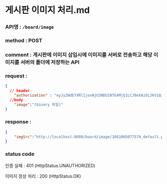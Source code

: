 # 게시판 이미지 처리.md
### API명 : `/board/image`

### method : POST

### comment : 게시판에 이미지 삽입시에 이미지를 서버로 전송하고 해당 이미지를 서버의 폴더에 저장하는 API 

### request : 
~~~json
{
  // header
    "authorization" : "eyJyZWdEYXRlIjoxNjU3NDU1NTE4MjQ1LCJ0eXAiOiJKV1QiLCJhbGciOiJIUzI1NiJ9.eyJ1c2VyTnVtIjoiNDMiLCJleHAiOjE2NTc0NjYzMTh9.geNy6UmYpSO88SdiU4fRzxVQYhAOiDfSv_J_cArh2JM",
  //body
    "image":"(binary 파일)"
}
~~~


### response :
~~~json
{
    "imgSrc":"http://localhost:8080/board/image/1661005077574_default.png"
}
~~~

### status code
인증 실패 : 401 (HttpStatus.UNAUTHORIZED)

이미지 정상 처리 : 200 (HttpStatus.OK)

